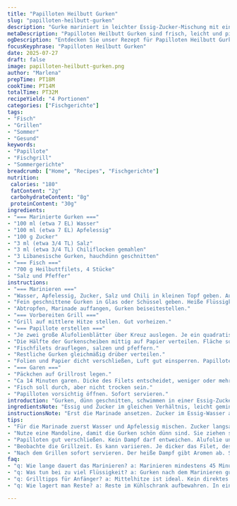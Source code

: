 ```yaml
---
title: "Papilloten Heilbutt Gurken"
slug: "papilloten-heilbutt-gurken"
description: "Gurke mariniert in leichter Essig-Zucker-Mischung mit einem Hauch Chili. Heilbuttfilets, gewürzt, in Papier-Alu-Kombipäckchen gegart auf dem Grill. Fasst frisch, leicht und pikant. Ohne Milch, Eier, Nüsse oder Gluten. Schlichte Marinade, schnell vorbereitet. Grillzeit je nach Dicke des Fisches ca 10 bis 15 Minuten. Ein einfaches Fischgericht mit knackigen Gurken. Portionsgerecht für vier Personen. Ideal als Hauptgericht mit einfachem Beilagensalat."
metaDescription: "Papilloten Heilbutt Gurken sind frisch, leicht und pikant. Ideal für den Grill. Perfekt für den Sommer und unkomplizierte Abende mit Gästen"
ogDescription: "Entdecken Sie unser Rezept für Papilloten Heilbutt Gurken. Frisch, leicht, ideal als Hauptgericht für den Grill."
focusKeyphrase: "Papilloten Heilbutt Gurken"
date: 2025-07-27
draft: false
image: papilloten-heilbutt-gurken.png
author: "Marlena"
prepTime: PT18M
cookTime: PT14M
totalTime: PT32M
recipeYield: "4 Portionen"
categories: ["Fischgerichte"]
tags:
- "Fisch"
- "Grillen"
- "Sommer"
- "Gesund"
keywords:
- "Papillote"
- "Fischgrill"
- "Sommergerichte"
breadcrumb: ["Home", "Recipes", "Fischgerichte"]
nutrition: 
 calories: "180"
 fatContent: "2g"
 carbohydrateContent: "8g"
 proteinContent: "30g"
ingredients:
- "=== Marinierte Gurken ==="
- "100 ml (etwa 7 EL) Wasser"
- "100 ml (etwa 7 EL) Apfelessig"
- "100 g Zucker"
- "3 ml (etwa 3/4 TL) Salz"
- "3 ml (etwa 3/4 TL) Chiliflocken gemahlen"
- "3 Libanesische Gurken, hauchdünn geschnitten"
- "=== Fisch ==="
- "700 g Heilbuttfilets, 4 Stücke"
- "Salz und Pfeffer"
instructions:
- "=== Marinieren ==="
- "Wasser, Apfelessig, Zucker, Salz und Chili in kleinen Topf geben. Aufkochen, bis Zucker aufgelöst ist."
- "Fein geschnittene Gurken in Glas oder Schüssel geben. Heiße Flüssigkeit darüber gießen. Abdecken, etwa 50 Minuten ziehen lassen."
- "Abtropfen, Marinade auffangen, Gurken beiseitestellen."
- "=== Vorbereiten Grill ==="
- "Grill auf mittlere Hitze stellen. Gut vorheizen."
- "=== Papillote erstellen ==="
- "Je zwei große Alufolienblätter über Kreuz auslegen. Je ein quadratisches Backpapier darauflegen."
- "Die Hälfte der Gurkenscheiben mittig auf Papier verteilen. Fläche soll Fisch abdecken."
- "Fischfilets drauflegen, salzen und pfeffern."
- "Restliche Gurken gleichmäßig drüber verteilen."
- "Folien und Papier dicht verschließen, Luft gut einsperren. Papillote sollte keine Öffnungen haben."
- "=== Garen ==="
- "Päckchen auf Grillrost legen."
- "Ca 14 Minuten garen. Dicke des Filets entscheidet, weniger oder mehr."
- "Fisch soll durch, aber nicht trocken sein."
- "Papilloten vorsichtig öffnen. Sofort servieren."
introduction: "Gurken, dünn geschnitten, schwimmen in einer Essig-Zucker-Chilimischung. Kurz ziehen lassen. Heilbutt. Butterweißes Fleisch, fein aber robust. Kommt in einzelne Portionen. Zusammengepackt in einer Idee aus Papier und Folie. Wie ein kleines Paket. Im Grill die Hitze, sachte und gleichmäßig. Fisch gart in seinem eigenen Dampf, nimmt die Säure und den Hauch von Schärfe mit. Leicht. Schnell. Kein Schnickschnack. Zucker, Essig und Salz spielen ein einfaches Spiel. Chili gibt einen kleinen Kick. Anders als klassisch mit weißem Essig, hier Apfelessig für mildere Säure. Fisch zart und noch saftig am Ende. Alles zusammen, ein Ding für den Sommer oder fürs unkomplizierte Essen mit Gästen."
ingredientsNote: "Essig und Zucker im gleichen Verhältnis, leicht gemindert, damit keine Übersüßung entsteht. Apfelessig als Ersatz für weißen Essig bringt eine mildere Säure und leichte Fruchtigkeit ins Spiel. Chiliflocken fein gemahlen sorgen für gleichmäßige Schärfe, eher in den Hintergrund gehend. Gurken werden hauchdünn geschnitten mit einer Mandoline, damit sie gut marinieren und keine harte Textur behalten. Heilbuttfilets aus frischem, festem Fisch, ohne Haut, perfekt portioniert. Salz und Pfeffer einfach, kein zusätzliches Öl nötig dank Papillotenverfahren. Die Folie schützt, Papier sorgt für Dampfabschluss und verhindert Anbrennen. Zeitangaben etwas verlängert oder reduziert, je nach Dicke der Filets. Alles möglichst frisch und hochwertig."
instructionsNote: "Erst die Marinade ansetzen. Zucker im Essig-Wasser auflösen, dann die feinen Gurkenscheiben einlegen und ziehen lassen. Marinieren nicht kürzer als 45 Minuten, um leichte Texturveränderungen zu erreichen. Abtropfen, um nicht zu viel Flüssigkeit in die Papillote zu bringen, sonst wird der Fisch matschig. Das Grillen auf mittlerer Hitze, kein direktes Feuer, hält alles kontrollierbar. Die Folien und den Backpapierquadraten ein mehrschichtiges Verpackungssystem für Dampfgaren von Fisch und Gemüse basteln. Abgeschlossen, damit der Dampf nicht austritt. Garzeit angepasst, 14 Minuten sind ein Mittelwert. Je nach Dicke variiert. Beim Öffnen vorsichtig sein wegen heißem Dampf. Sofort servieren. Die Kombination aus milder Süße, Würze und frischer Säure bleibt lebendig und leicht."
tips:
- "Für die Marinade zuerst Wasser und Apfelessig mischen. Zucker langsam einrühren. Achten auf die Temperatur. Es soll kochen, aber nicht sprudeln. Dann die Gurken in eine Schüssel geben."
- "Nutze eine Mandoline, damit die Gurken schön dünn sind. Sie ziehen schneller ein. Dicker ist nicht ideal. Nach 50 Minuten gut abtropfen lassen. Zu viel Flüssigkeit macht den Fisch matschig."
- "Papilloten gut verschließen. Kein Dampf darf entweichen. Alufolie und Backpapier geben Schutz. Sorgen dafür, dass der Fisch nicht anbrennt und gleichmäßig gart. Hitze ist fokussiert."
- "Beobachte die Grillzeit. Es kann variieren. Je dicker das Filet, desto länger die Garzeit. Ideal ist ein zarter Fisch, der durch ist, aber nicht trocken. Hier spielt Timing eine große Rolle."
- "Nach dem Grillen sofort servieren. Der heiße Dampf gibt Aromen ab. Serviert mit einem leichten Salat. Dann bleibt das Gericht frisch und bleibt im Sommer im Gedächtnis."
faq:
- "q: Wie lange dauert das Marinieren? a: Marinieren mindestens 45 Minuten. Mehr Zeit macht die Gurken aromatischer. Wassertemperatur ist wichtig. Heiße Marinade ziehen lassen."
- "q: Was tun bei zu viel Flüssigkeit? a: Gurken nach dem Marinieren gut abtropfen. Zu viel Flüssigkeit macht alles matschig. Alternativ: weniger Zucker in der Marinade. Bringt Balance."
- "q: Grilltipps für Anfänger? a: Mittelhitze ist ideal. Kein direktes Feuer. Papilloten auf den Grillrost legen. Garzeit genau beobachten. Nicht öffnen, Dampf bleibt wichtig."
- "q: Wie lagert man Reste? a: Reste im Kühlschrank aufbewahren. In einem luftdichten Behälter. Am besten innerhalb von zwei Tagen essen. Oder Fisch einfrieren, aber nicht zu lange."

---
```


